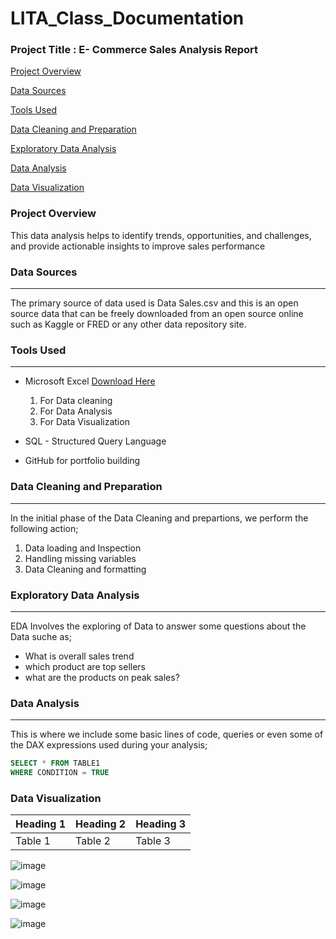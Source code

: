 # LITA_Class_Documentation

### Project Title : E- Commerce Sales Analysis Report

[Project Overview](project-overview)

[Data Sources](#data-sources)

[Tools Used](tools-used)

[Data Cleaning and Preparation](data-cleaning-and-preparation)

[Exploratory Data Analysis](exploratory-data-analysis)

[Data Analysis](data-analysis)

[Data Visualization](data-visualization)

### Project Overview

This data analysis helps to identify trends, opportunities, and challenges, and provide actionable insights to improve sales performance

### Data Sources
---
The primary source of data used is Data Sales.csv and this is an open source data that can be freely downloaded from an open source online such as Kaggle or FRED or any other data repository site.

### Tools Used
---
- Microsoft Excel  [Download Here](https://www.microsoft.com)
    1. For Data cleaning
    2. For Data Analysis
    3. For Data Visualization
       
- SQL - Structured Query Language
- GitHub for portfolio building

### Data Cleaning and Preparation
---
In the initial phase of the Data Cleaning and prepartions, we perform the following action;
1. Data loading and Inspection
2. Handling missing variables
3. Data Cleaning and formatting

### Exploratory Data Analysis
---
EDA Involves the exploring of Data to answer some questions about the Data suche as;
- What is overall sales trend
- which product are top sellers
- what are the products on peak sales?

### Data Analysis
---
This is where we include some basic lines of code, queries or even some of the DAX expressions used during your analysis;

```SQL
SELECT * FROM TABLE1
WHERE CONDITION = TRUE
```


### Data Visualization

|Heading 1|Heading 2|Heading 3|
|---------|---------|---------|
|Table 1|Table 2|Table 3|


![image](https://github.com/user-attachments/assets/feb1a4c6-d606-415b-9fb5-99bd21463edd)


![image](https://github.com/user-attachments/assets/8289fcdd-5c1b-45d2-b79c-0f37d0b08be9)





![image](https://github.com/user-attachments/assets/ecd57abf-5721-4858-a531-d4193ede90b8)

![image](https://github.com/user-attachments/assets/efd0965d-0143-4bec-9ad2-cc88e786700a)


  

